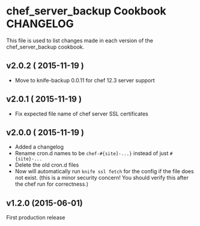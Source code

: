 chef_server_backup Cookbook CHANGELOG
=====================================
This file is used to list changes made in each version of the chef_server_backup cookbook.

v2.0.2 ( 2015-11-19 )
---------------------
- Move to knife-backup 0.0.11 for chef 12.3 server support

v2.0.1 ( 2015-11-19 )
---------------------
- Fix expected file name of chef server SSL certificates

v2.0.0 ( 2015-11-19 )
---------------------
- Added a changelog
- Rename cron.d names to be `chef-#{site]-...}` instead of just `#{site}-...`
- Delete the old cron.d files
- Now will automatically run `knife ssl fetch` for the config if the file does not exist. (this is a minor security concern! You should verify this after the chef run for correctness.)

v1.2.0 (2015-06-01)
-------------------
First production release
